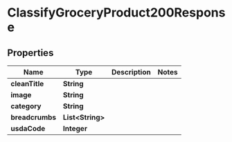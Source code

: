 

# ClassifyGroceryProduct200Response

## Properties

Name | Type | Description | Notes
------------ | ------------- | ------------- | -------------
**cleanTitle** | **String** |  | 
**image** | **String** |  | 
**category** | **String** |  | 
**breadcrumbs** | **List&lt;String&gt;** |  | 
**usdaCode** | **Integer** |  | 




